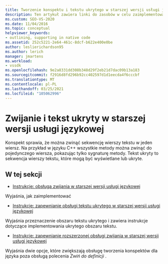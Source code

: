 ```yaml
---
title: Tworzenie konspektu i tekstu ukrytego w starszej wersji usługi językowej | Microsoft Docs
description: Ten artykuł zawiera linki do zasobów w celu zaimplementowania konspektu i tekstu ukrytego w starszej wersji usługi językowej.
ms.custom: SEO-VS-2020
ms.date: 11/04/2016
ms.topic: conceptual
helpviewer_keywords:
- outlining, supporting in native code
ms.assetid: 252c5221-2e64-461c-8dcf-b622e400e0be
author: leslierichardson95
ms.author: lerich
manager: jmartens
ms.workload:
- vssdk
ms.openlocfilehash: 9e2a8331dd308b348d29f2eb21d7dac09b13a183
ms.sourcegitcommit: f2916d8fd296b92cc402597d1d1eecda4f6cccbf
ms.translationtype: MT
ms.contentlocale: pl-PL
ms.lasthandoff: 03/25/2021
ms.locfileid: "105062996"
---
```

# <a name="outlining-and-hidden-text-in-a-legacy-language-service"></a>Zwijanie i tekst ukryty w starszej wersji usługi językowej
Konspekt sprawia, że można zwinąć sekwencję wierszy tekstu w jeden wiersz. Na przykład w języku C++ wszystkie metody można zwinąć do pojedynczego wiersza, pokazując tylko sygnaturę metody. Tekst ukryty to sekwencja wierszy tekstu, które mogą być wyświetlane lub ukryte.

## <a name="in-this-section"></a>W tej sekcji
- [Instrukcje: obsługa zwijania w starszej wersji usługi językowej](../../extensibility/internals/how-to-support-outlining-in-a-legacy-language-service.md)

 Wyjaśnia, jak zaimplementować

- [Instrukcje: zapewnianie obsługi tekstu ukrytego w starszej wersji usługi językowej](../../extensibility/internals/how-to-provide-hidden-text-support-in-a-legacy-language-service.md)

 Wyjaśnia przeznaczenie obszaru tekstu ukrytego i zawiera instrukcje dotyczące implementowania ukrytego obszaru tekstu.

- [Instrukcje: zapewnianie rozszerzonej obsługi zwijania w starszej wersji usługi językowej](../../extensibility/internals/how-to-provide-expanded-outlining-support-in-a-legacy-language-service.md)

 Wyjaśnia dwie opcje, które zwiększają obsługę tworzenia konspektów dla języka poza obsługą polecenia *Zwiń do definicji* .
